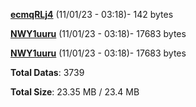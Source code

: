 [**ecmqRLj4**](/data/ecmqRLj4.txt) (11/01/23 - 03:18)- 142 bytes

[**NWY1uuru**](/data/NWY1uuru.txt) (11/01/23 - 03:18)- 17683 bytes

[**NWY1uuru**](/data/NWY1uuru.txt) (11/01/23 - 03:18)- 17683 bytes

**Total Datas**: 3739

**Total Size**: 23.35 MB / 23.4 MB